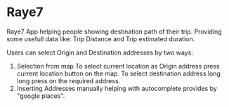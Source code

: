 # Raye7

Raye7 App helping people showing destination path of their trip. Providing some usefull data like: Trip Distance and Trip estimated duration.

Users can select Origin and Destination addresses by two ways: 
  1) Selection from map
    To select current location as Origin address press current location button on the map.
    To select destination address long long press on the required address.
  2) Inserting Addresses manually helping with autocomplete provides by "google places".
